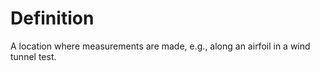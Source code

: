 # Definition

A location where measurements are made, e.g., along an airfoil in a wind
tunnel test.
